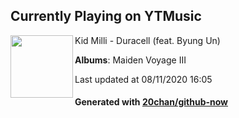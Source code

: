 ## Currently Playing on YTMusic

[<img align="left" width="100" src="https://lh3.googleusercontent.com/H63MSh3OB-SEL6SqQGYCaE1l5kRaPNmfJtyG0PfEr-pAsYmGoaou2qyZK8m8MilK8xqDKygPxOu3lKs">](https://music.youtube.com/channel/UCYzWVpdZqtp6Ihtzy4_9M3g)

Kid Milli - Duracell (feat. Byung Un)

**Albums**: Maiden Voyage III

Last updated at 08/11/2020 16:05

#### Generated with [20chan/github-now](https://github.com/20chan/github-now)


<!--
**20chan/20chan** is a ✨ _special_ ✨ repository because its `README.md` (this file) appears on your GitHub profile.

Here are some ideas to get you started:

- 🔭 I’m currently working on ...
- 🌱 I’m currently learning ...
- 👯 I’m looking to collaborate on ...
- 🤔 I’m looking for help with ...
- 💬 Ask me about ...
- 📫 How to reach me: ...
- 😄 Pronouns: ...
- ⚡ Fun fact: ...
-->
